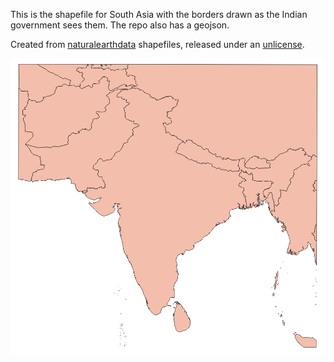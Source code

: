This is the shapefile for South Asia with the borders drawn as the Indian government sees them. The repo also has a geojson.

Created from [naturalearthdata](https://www.naturalearthdata.com/downloads/50m-cultural-vectors/) shapefiles, released under an [unlicense](http://unlicense.org/).

![alt tag](map_image.png)